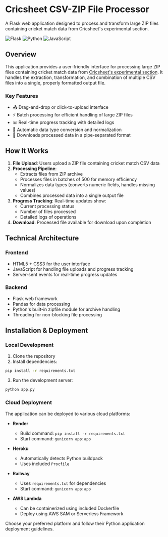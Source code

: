# Cricsheet CSV-ZIP File Processor

A Flask web application designed to process and transform large ZIP files containing cricket match data from Cricsheet's experimental section.

![Flask](https://img.shields.io/badge/Flask-000000?style=for-the-badge&logo=flask&logoColor=white)
![Python](https://img.shields.io/badge/Python-3776AB?style=for-the-badge&logo=python&logoColor=white)
![JavaScript](https://img.shields.io/badge/JavaScript-F7DF1E?style=for-the-badge&logo=javascript&logoColor=black)

## Overview

This application provides a user-friendly interface for processing large ZIP files containing cricket match data from [Cricsheet's experimental section](https://cricsheet.org/downloads/#experimental). It handles the extraction, transformation, and combination of multiple CSV files into a single, properly formatted output file.

### Key Features

- 📤 Drag-and-drop or click-to-upload interface
- ⚡ Batch processing for efficient handling of large ZIP files
- 📊 Real-time progress tracking with detailed logs
- 🔄 Automatic data type conversion and normalization
- 💾 Downloads processed data in a pipe-separated format

## How It Works

1. **File Upload**: Users upload a ZIP file containing cricket match CSV data
2. **Processing Pipeline**:
   - Extracts files from ZIP archive
   - Processes files in batches of 500 for memory efficiency
   - Normalizes data types (converts numeric fields, handles missing values)
   - Combines processed data into a single output file
3. **Progress Tracking**: Real-time updates show:
   - Current processing status
   - Number of files processed
   - Detailed logs of operations
4. **Download**: Processed file available for download upon completion

## Technical Architecture

### Frontend
- HTML5 + CSS3 for the user interface
- JavaScript for handling file uploads and progress tracking
- Server-sent events for real-time progress updates

### Backend
- Flask web framework
- Pandas for data processing
- Python's built-in zipfile module for archive handling
- Threading for non-blocking file processing

## Installation & Deployment

### Local Development

1. Clone the repository
2. Install dependencies:
```bash
pip install -r requirements.txt
```
3. Run the development server:
```bash
python app.py
```

### Cloud Deployment

The application can be deployed to various cloud platforms:

- **Render**
  - Build command: `pip install -r requirements.txt`
  - Start command: `gunicorn app:app`

- **Heroku**
  - Automatically detects Python buildpack
  - Uses included `Procfile`

- **Railway**
  - Uses `requirements.txt` for dependencies
  - Start command: `gunicorn app:app`

- **AWS Lambda**
  - Can be containerized using included Dockerfile
  - Deploy using AWS SAM or Serverless Framework

Choose your preferred platform and follow their Python application deployment guidelines.
